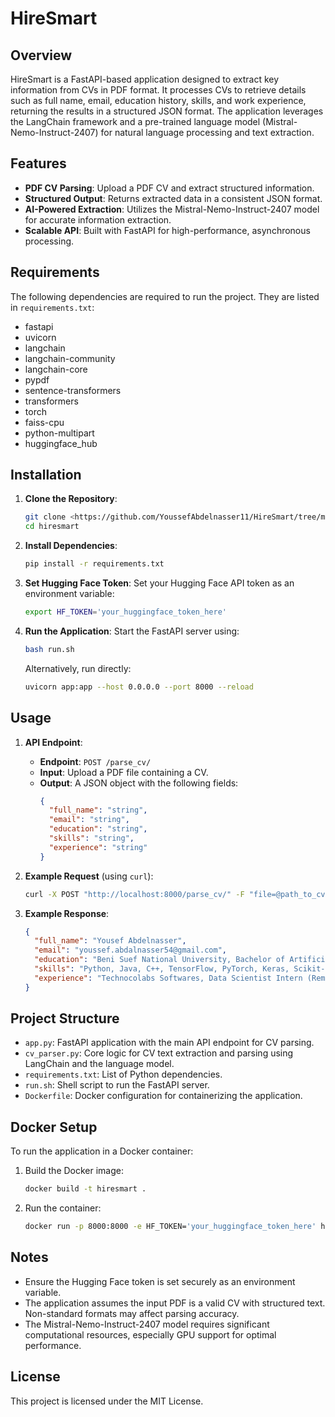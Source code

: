 # HireSmart

## Overview
HireSmart is a FastAPI-based application designed to extract key information from CVs in PDF format. It processes CVs to retrieve details such as full name, email, education history, skills, and work experience, returning the results in a structured JSON format. The application leverages the LangChain framework and a pre-trained language model (Mistral-Nemo-Instruct-2407) for natural language processing and text extraction.

## Features
- **PDF CV Parsing**: Upload a PDF CV and extract structured information.
- **Structured Output**: Returns extracted data in a consistent JSON format.
- **AI-Powered Extraction**: Utilizes the Mistral-Nemo-Instruct-2407 model for accurate information extraction.
- **Scalable API**: Built with FastAPI for high-performance, asynchronous processing.

## Requirements
The following dependencies are required to run the project. They are listed in `requirements.txt`:

- fastapi
- uvicorn
- langchain
- langchain-community
- langchain-core
- pypdf
- sentence-transformers
- transformers
- torch
- faiss-cpu
- python-multipart
- huggingface_hub

## Installation
1. **Clone the Repository**:
   ```bash
   git clone <https://github.com/YoussefAbdelnasser11/HireSmart/tree/main>
   cd hiresmart
   ```

2. **Install Dependencies**:
   ```bash
   pip install -r requirements.txt
   ```

3. **Set Hugging Face Token**:
   Set your Hugging Face API token as an environment variable:
   ```bash
   export HF_TOKEN='your_huggingface_token_here'
   ```

4. **Run the Application**:
   Start the FastAPI server using:
   ```bash
   bash run.sh
   ```
   Alternatively, run directly:
   ```bash
   uvicorn app:app --host 0.0.0.0 --port 8000 --reload
   ```

## Usage
1. **API Endpoint**:
   - **Endpoint**: `POST /parse_cv/`
   - **Input**: Upload a PDF file containing a CV.
   - **Output**: A JSON object with the following fields:
     ```json
     {
       "full_name": "string",
       "email": "string",
       "education": "string",
       "skills": "string",
       "experience": "string"
     }
     ```

2. **Example Request** (using `curl`):
   ```bash
   curl -X POST "http://localhost:8000/parse_cv/" -F "file=@path_to_cv.pdf"
   ```

3. **Example Response**:
   ```json
   {
     "full_name": "Yousef Abdelnasser",
     "email": "youssef.abdalnasser54@gmail.com",
     "education": "Beni Suef National University, Bachelor of Artificial Intelligence (Grade: Very Good), Beni Suef, Egypt, Oct. 2022 – Jun. 2026",
     "skills": "Python, Java, C++, TensorFlow, PyTorch, Keras, Scikit-learn, SVM, Decision Trees, KNN, OpenCV, Image Processing, Feature Extraction, Pandas, NumPy, Matplotlib, Seaborn, SQL Server, MySQL, PostgreSQL, Jupyter Notebook, Google Colab, VS Code",
     "experience": "Technocolabs Softwares, Data Scientist Intern (Remote), Feb. 2025 – Apr. 2025"
   }
   ```

## Project Structure
- `app.py`: FastAPI application with the main API endpoint for CV parsing.
- `cv_parser.py`: Core logic for CV text extraction and parsing using LangChain and the language model.
- `requirements.txt`: List of Python dependencies.
- `run.sh`: Shell script to run the FastAPI server.
- `Dockerfile`: Docker configuration for containerizing the application.

## Docker Setup
To run the application in a Docker container:
1. Build the Docker image:
   ```bash
   docker build -t hiresmart .
   ```
2. Run the container:
   ```bash
   docker run -p 8000:8000 -e HF_TOKEN='your_huggingface_token_here' hiresmart
   ```

## Notes
- Ensure the Hugging Face token is set securely as an environment variable.
- The application assumes the input PDF is a valid CV with structured text. Non-standard formats may affect parsing accuracy.
- The Mistral-Nemo-Instruct-2407 model requires significant computational resources, especially GPU support for optimal performance.

## License
This project is licensed under the MIT License.
